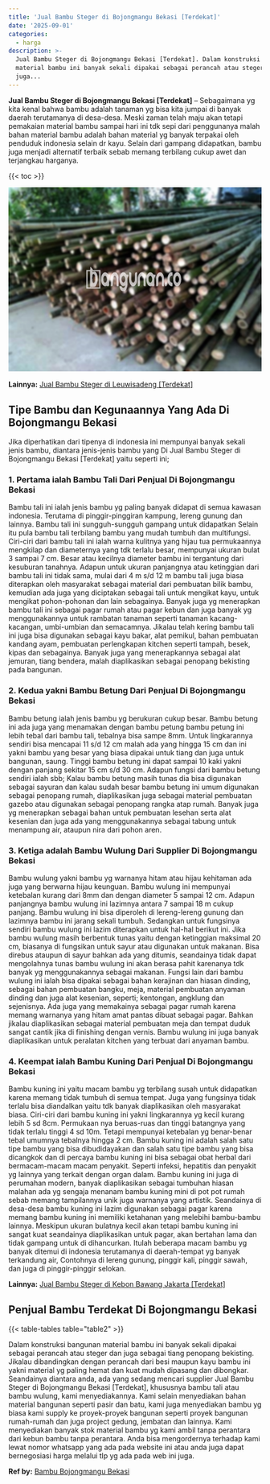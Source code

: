 ```yaml
---
title: 'Jual Bambu Steger di Bojongmangu Bekasi [Terdekat]'
date: '2025-09-01'
categories:
  - harga
description: >-
  Jual Bambu Steger di Bojongmangu Bekasi [Terdekat]. Dalam konstruksi bangunan
  material bambu ini banyak sekali dipakai sebagai perancah atau steger dan
  juga...
---
```


**Jual Bambu Steger di Bojongmangu Bekasi \[Terdekat\]** – Sebagaimana yg kita kenal bahwa bambu adalah tanaman yg bisa kita jumpai di banyak daerah terutamanya di desa-desa. Meski zaman telah maju akan tetapi pemakaian material bambu sampai hari ini tdk sepi dari penggunanya malah bahan material bambu adalah bahan material yg banyak terpakai oleh penduduk indonesia selain dr kayu. Selain dari gampang didapatkan, bambu juga menjadi alternatif terbaik sebab memang terbilang cukup awet dan terjangkau harganya.

{{< toc >}}

![Jual Bambu Steger di Bojongmangu Bekasi [Terdekat]](/images/jual-bambu-tali-20.png)

**Lainnya:** [Jual Bambu Steger di Leuwisadeng \[Terdekat\]](https://bambu.bangunan.co/jual-bambu-steger-di-leuwisadeng-terdekat/)

## Tipe Bambu dan Kegunaannya Yang Ada Di Bojongmangu Bekasi

Jika diperhatikan dari tipenya di indonesia ini mempunyai banyak sekali jenis bambu, diantara jenis-jenis bambu yang Di Jual Bambu Steger di Bojongmangu Bekasi \[Terdekat\] yaitu seperti ini;

### 1\. Pertama ialah Bambu Tali Dari Penjual Di Bojongmangu Bekasi

Bambu tali ini ialah jenis bambu yg paling banyak didapat di semua kawasan indonesia. Terutama di pinggir-pinggiran kampung, lereng gunung dan lainnya. Bambu tali ini sungguh-sungguh gampang untuk didapatkan Selain itu pula bambu tali terbilang bambu yang mudah tumbuh dan multifungsi. Ciri-ciri dari bambu tali ini ialah warna kulitnya yang hijau tua permukaannya mengkilap dan diameternya yang tdk terlalu besar, mempunyai ukuran bulat 3 sampai 7 cm. Besar atau kecilnya diameter bambu ini tergantung dari kesuburan tanahnya. Adapun untuk ukuran panjangnya atau ketinggian dari bambu tali ini tidak sama, mulai dari 4 m s/d 12 m bambu tali juga biasa diterapkan oleh masyarakat sebagai material dari pembuatan bilik bambu, kemudian ada juga yang diciptakan sebagai tali untuk mengikat kayu, untuk mengikat pohon-pohonan dan lain sebagainya. Banyak juga yg menerapkan bambu tali ini sebagai pagar rumah atau pagar kebun dan juga banyak yg menggunakannya untuk rambatan tanaman seperti tanaman kacang-kacangan, umbi-umbian dan semacamnya. Jikalau telah kering bambu tali ini juga bisa digunakan sebagai kayu bakar, alat pemikul, bahan pembuatan kandang ayam, pembuatan perlengkapan kitchen seperti tampah, besek, kipas dan sebagainya. Banyak juga yang menerapkannya sebagai alat jemuran, tiang bendera, malah diaplikasikan sebagai penopang bekisting pada bangunan.

### 2\. Kedua yakni Bambu Betung Dari Penjual Di Bojongmangu Bekasi

Bambu betung ialah jenis bambu yg berukuran cukup besar. Bambu betung ini ada juga yang menamakan dengan bambu petung bambu petung ini lebih tebal dari bambu tali, tebalnya bisa sampe 8mm. Untuk lingkarannya sendiri bisa mencapai 11 s/d 12 cm malah ada yang hingga 15 cm dan ini yakni bambu yang besar yang biasa dipakai untuk tiang dan juga untuk bangunan, saung. Tinggi bambu betung ini dapat sampai 10 kaki yakni dengan panjang sekitar 15 cm s/d 30 cm. Adapun fungsi dari bambu betung sendiri ialah sbb; Kalau bambu betung masih tunas dia bisa digunakan sebagai sayuran dan kalau sudah besar bambu betung ini umum digunakan sebagai penopang rumah, diaplikasikan juga sebagai material pembuatan gazebo atau digunakan sebagai penopang rangka atap rumah. Banyak juga yg menerapkan sebagai bahan untuk pembuatan lesehan serta alat kesenian dan juga ada yang menggunakannya sebagai tabung untuk menampung air, ataupun nira dari pohon aren.

### 3\. Ketiga adalah Bambu Wulung Dari Supplier Di Bojongmangu Bekasi

Bambu wulung yakni bambu yg warnanya hitam atau hijau kehitaman ada juga yang berwarna hijau keunguan. Bambu wulung ini mempunyai ketebalan kurang dari 8mm dan dengan diameter 5 sampai 12 cm. Adapun panjangnya bambu wulung ini lazimnya antara 7 sampai 18 m cukup panjang. Bambu wulung ini bisa diperoleh di lereng-lereng gunung dan lazimnya bambu ini jarang sekali tumbuh. Sedangkan untuk fungsinya sendiri bambu wulung ini lazim diterapkan untuk hal-hal berikut ini. Jika bambu wulung masih berbentuk tunas yaitu dengan ketinggian maksimal 20 cm, biasanya di fungsikan untuk sayur atau digunakan untuk makanan. Bisa direbus ataupun di sayur bahkan ada yang ditumis, seandainya tidak dapat mengolahnya tunas bambu wulung ini akan berasa pahit karenanya tdk banyak yg menggunakannya sebagai makanan. Fungsi lain dari bambu wulung ini ialah bisa dipakai sebagai bahan kerajinan dan hiasan dinding, sebagai bahan pembuatan bangku, meja, material pembuatan anyaman dinding dan juga alat kesenian, seperti; kentongan, angklung dan sejenisnya. Ada juga yang memakainya sebagai pagar rumah karena memang warnanya yang hitam amat pantas dibuat sebagai pagar. Bahkan jikalau diaplikasikan sebagai material pembuatan meja dan tempat duduk sangat cantik jika di finishing dengan vernis. Bambu wulung ini juga banyak diaplikasikan untuk peralatan kitchen yang terbuat dari anyaman bambu.

### 4\. Keempat ialah Bambu Kuning Dari Penjual Di Bojongmangu Bekasi

Bambu kuning ini yaitu macam bambu yg terbilang susah untuk didapatkan karena memang tidak tumbuh di semua tempat. Juga yang fungsinya tidak terlalu bisa diandalkan yaitu tdk banyak diaplikasikan oleh masyarakat biasa. Ciri-ciri dari bambu kuning ini yakni lingkarannya yg kecil kurang lebih 5 sd 8cm. Permukaan nya beruas-ruas dan tinggi batangnya yang tidak terlalu tinggi 4 sd 10m. Tetapi mempunyai ketebalan yg benar-benar tebal umumnya tebalnya hingga 2 cm. Bambu kuning ini adalah salah satu tipe bambu yang bisa dibudidayakan dan salah satu tipe bambu yang bisa dicangkok dan di percaya bambu kuning ini bisa sebagai obat herbal dari bermacam-macam macam penyakit. Seperti infeksi, hepatitis dan penyakit yg lainnya yang terkait dengan organ dalam. Bambu kuning ini juga di perumahan modern, banyak diaplikasikan sebagai tumbuhan hiasan malahan ada yg sengaja menanam bambu kuning mini di pot pot rumah sebab memang tampilannya unik juga warnanya yang artistik. Seandainya di desa-desa bambu kuning ini lazim digunakan sebagai pagar karena memang bambu kuning ini memiliki ketahanan yang melebihi bambu-bambu lainnya. Meskipun ukuran bulatnya kecil akan tetapi bambu kuning ini sangat kuat seandainya diaplikasikan untuk pagar, akan bertahan lama dan tidak gampang untuk di dihancurkan. Itulah beberapa macam bambu yg banyak ditemui di indonesia terutamanya di daerah-tempat yg banyak terkandung air, Contohnya di lereng gunung, pinggir kali, pinggir sawah, dan juga di pinggir-pinggir selokan.

**Lainnya:** [Jual Bambu Steger di Kebon Bawang Jakarta \[Terdekat\]](https://bambu.bangunan.co/jual-bambu-steger-di-kebon-bawang-jakarta-terdekat/)

## Penjual Bambu Terdekat Di Bojongmangu Bekasi

{{< table-tables table="table2" >}}

Dalam konstruksi bangunan material bambu ini banyak sekali dipakai sebagai perancah atau steger dan juga sebagai tiang penopang bekisting. Jikalau dibandingkan dengan perancah dari besi maupun kayu bambu ini yakni material yg paling hemat dan kuat mudah dipasang dan dibongkar. Seandainya diantara anda, ada yang sedang mencari supplier Jual Bambu Steger di Bojongmangu Bekasi \[Terdekat\], khususnya bambu tali atau bambu wulung, kami menyediakannya. Kami selain menyediakan bahan material bangunan seperti pasir dan batu, kami juga menyediakan bambu yg biasa kami supply ke proyek-proyek bangunan seperti proyek bangunan rumah-rumah dan juga project gedung, jembatan dan lainnya. Kami menyediakan banyak stok material bambu yg kami ambil tanpa perantara dari kebun bambu tanpa perantara. Anda bisa mengordernya terhadap kami lewat nomor whatsapp yang ada pada website ini atau anda juga dapat bernegosiasi harga melalui tlp yg ada pada web ini juga.

**Ref by:** [Bambu Bojongmangu Bekasi](https://id.wikipedia.org/wiki/Bambu)
